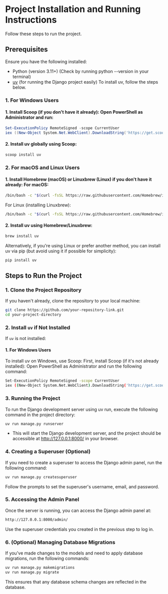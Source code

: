 # Project Installation and Running Instructions

Follow these steps to run the project.

## Prerequisites

Ensure you have the following installed:

- Python (version 3.11+) (Check by running python --version in your terminal)
- [uv](https://github.com/lyz-code/uv) (for running the Django project easily)
  To install uv, follow the steps below.

### 1. For Windows Users

#### 1. Install Scoop (if you don't have it already): Open PowerShell as Administrator and run:

```powershell
Set-ExecutionPolicy RemoteSigned -scope CurrentUser
iex ((New-Object System.Net.WebClient).DownloadString('https://get.scoop.sh'))
```

#### 2. Install uv globally using Scoop:

```bash
scoop install uv
```

### 2. For macOS and Linux Users

#### 1. Install Homebrew (macOS) or Linuxbrew (Linux) if you don't have it already: For macOS:

```bash
/bin/bash -c "$(curl -fsSL https://raw.githubusercontent.com/Homebrew/install/HEAD/install.sh)"
```

For Linux (installing Linuxbrew):

```bash
/bin/bash -c "$(curl -fsSL https://raw.githubusercontent.com/Homebrew/install/master/install.sh)"
```

#### 2. Install uv using Homebrew/Linuxbrew:

```bash
brew install uv
```

Alternatively, if you're using Linux or prefer another method, you can install uv via pip (but avoid using it if possible for simplicity):

```bash
pip install uv
```

## Steps to Run the Project

### 1. Clone the Project Repository

If you haven't already, clone the repository to your local machine:

```bash
git clone https://github.com/your-repository-link.git
cd your-project-directory
```

### 2. Install `uv` if Not Installed

If `uv` is not installed:

#### 1. For Windows Users

To install uv on Windows, use Scoop:
First, install Scoop (if it's not already installed): Open PowerShell as Administrator and run the following command:

```bash
Set-ExecutionPolicy RemoteSigned -scope CurrentUser
iex ((New-Object System.Net.WebClient).DownloadString('https://get.scoop.sh'))
```

### 3. Running the Project

To run the Django development server using uv run, execute the following command in the project directory:

```bash
uv run manage.py runserver
```

- This will start the Django development server, and the project should be accessible at http://127.0.0.1:8000/ in your browser.

### 4. Creating a Superuser (Optional)

If you need to create a superuser to access the Django admin panel, run the following command:

```bash
uv run manage.py createsuperuser
```

Follow the prompts to set the superuser's username, email, and password.

### 5. Accessing the Admin Panel

Once the server is running, you can access the Django admin panel at:

```bash
http://127.0.0.1:8000/admin/
```

Use the superuser credentials you created in the previous step to log in.

### 6. (Optional) Managing Database Migrations

If you've made changes to the models and need to apply database migrations, run the following commands:

```bash
uv run manage.py makemigrations
uv run manage.py migrate
```

This ensures that any database schema changes are reflected in the database.
